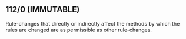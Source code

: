 ## 112/0 (IMMUTABLE)

Rule-changes that directly or indirectly affect the methods by which the rules are changed are as permissible as other rule-changes.